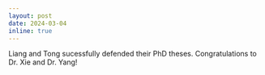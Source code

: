 ```yaml
---
layout: post
date: 2024-03-04
inline: true
---
```


Liang and Tong sucessfully defended their PhD theses. Congratulations to Dr. Xie and Dr. Yang!